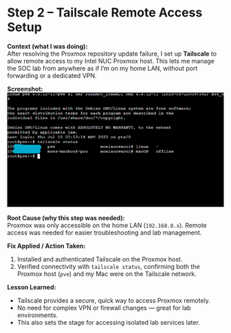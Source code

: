 # Step 2 – Tailscale Remote Access Setup  

**Context (what I was doing):**  
After resolving the Proxmox repository update failure, I set up **Tailscale** to allow remote access to my Intel NUC Proxmox host. This lets me manage the SOC lab from anywhere as if I’m on my home LAN, without port forwarding or a dedicated VPN.  

**Screenshot:**  
![Tailscale status](Step-2/01-tailscale-setup.png)  

**Root Cause (why this step was needed):**  
Proxmox was only accessible on the home LAN (`192.168.0.x`). Remote access was needed for easier troubleshooting and lab management.  

**Fix Applied / Action Taken:**  
1. Installed and authenticated Tailscale on the Proxmox host.  
2. Verified connectivity with `tailscale status`, confirming both the Proxmox host (`pve`) and my Mac were on the Tailscale network.  

**Lesson Learned:**  
- Tailscale provides a secure, quick way to access Proxmox remotely.  
- No need for complex VPN or firewall changes — great for lab environments.  
- This also sets the stage for accessing isolated lab services later.  
